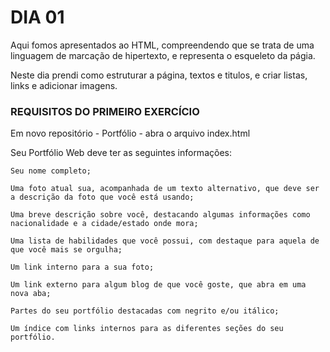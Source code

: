 # DIA 01

Aqui fomos apresentados ao HTML, compreendendo que se trata de uma linguagem de marcação de hipertexto, e representa o esqueleto da págia.

Neste dia prendi como estruturar a página, textos e titulos, e criar listas, links e adicionar imagens.

### REQUISITOS DO PRIMEIRO EXERCÍCIO

Em novo repositório - Portfólio - abra o arquivo index.html

Seu Portfólio Web deve ter as seguintes informações:

    Seu nome completo;

    Uma foto atual sua, acompanhada de um texto alternativo, que deve ser a descrição da foto que você está usando;

    Uma breve descrição sobre você, destacando algumas informações como nacionalidade e a cidade/estado onde mora;

    Uma lista de habilidades que você possui, com destaque para aquela de que você mais se orgulha;

    Um link interno para a sua foto;

    Um link externo para algum blog de que você goste, que abra em uma nova aba;

    Partes do seu portfólio destacadas com negrito e/ou itálico;

    Um índice com links internos para as diferentes seções do seu portfólio.